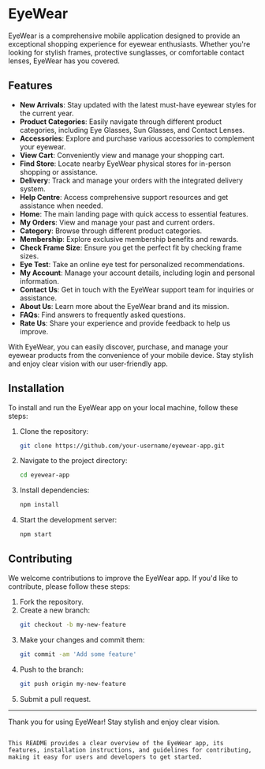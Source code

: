 # EyeWear

EyeWear is a comprehensive mobile application designed to provide an exceptional shopping experience for eyewear enthusiasts. Whether you're looking for stylish frames, protective sunglasses, or comfortable contact lenses, EyeWear has you covered.

## Features

- **New Arrivals**: Stay updated with the latest must-have eyewear styles for the current year.
- **Product Categories**: Easily navigate through different product categories, including Eye Glasses, Sun Glasses, and Contact Lenses.
- **Accessories**: Explore and purchase various accessories to complement your eyewear.
- **View Cart**: Conveniently view and manage your shopping cart.
- **Find Store**: Locate nearby EyeWear physical stores for in-person shopping or assistance.
- **Delivery**: Track and manage your orders with the integrated delivery system.
- **Help Centre**: Access comprehensive support resources and get assistance when needed.
- **Home**: The main landing page with quick access to essential features.
- **My Orders**: View and manage your past and current orders.
- **Category**: Browse through different product categories.
- **Membership**: Explore exclusive membership benefits and rewards.
- **Check Frame Size**: Ensure you get the perfect fit by checking frame sizes.
- **Eye Test**: Take an online eye test for personalized recommendations.
- **My Account**: Manage your account details, including login and personal information.
- **Contact Us**: Get in touch with the EyeWear support team for inquiries or assistance.
- **About Us**: Learn more about the EyeWear brand and its mission.
- **FAQs**: Find answers to frequently asked questions.
- **Rate Us**: Share your experience and provide feedback to help us improve.

With EyeWear, you can easily discover, purchase, and manage your eyewear products from the convenience of your mobile device. Stay stylish and enjoy clear vision with our user-friendly app.

## Installation

To install and run the EyeWear app on your local machine, follow these steps:

1. Clone the repository:
   ```bash
   git clone https://github.com/your-username/eyewear-app.git
   ```
2. Navigate to the project directory:
   ```bash
   cd eyewear-app
   ```
3. Install dependencies:
   ```bash
   npm install
   ```
4. Start the development server:
   ```bash
   npm start
   ```

## Contributing

We welcome contributions to improve the EyeWear app. If you'd like to contribute, please follow these steps:

1. Fork the repository.
2. Create a new branch:
   ```bash
   git checkout -b my-new-feature
   ```
3. Make your changes and commit them:
   ```bash
   git commit -am 'Add some feature'
   ```
4. Push to the branch:
   ```bash
   git push origin my-new-feature
   ```
5. Submit a pull request.

---

Thank you for using EyeWear! Stay stylish and enjoy clear vision.
```

This README provides a clear overview of the EyeWear app, its features, installation instructions, and guidelines for contributing, making it easy for users and developers to get started.
